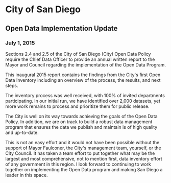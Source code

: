 # City of San Diego
## Open Data Implementation Update
### July 1, 2015

Sections 2.4 and 2.5 of the City of San Diego (City) Open Data Policy require the Chief Data Officer to provide an annual written report to the Mayor and Council regarding the implementation of the Open Data Program. 

This inaugural 2015 report contains the findings from the City's first Open Data Inventory including an overview of the process, the results, and next steps.

The inventory process was well received, with 100% of invited departments participating.  In our initial run, we have identified over 2,000 datasets, yet more work remains to process and prioritize them for public release.  

The City is well on its way towards achieving the goals of the Open Data Policy.  In addition, we are on track to build a robust data management program that ensures the data we publish and maintain is  of high quality and up-to-date.  

This is not an easy effort and it would not have been possible without the support of Mayor Faulconer, the City's management team, yourself, or the City Council.  It has taken a team effort to put together what may be the largest and most comprehensive, not to mention first, data inventory effort of any government in this region.  I look forward to continuing to work together on implementing the Open Data program and making San Diego a leader in this space.
